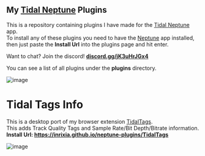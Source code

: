 ## My [Tidal Neptune](https://github.com/uwu/neptune) Plugins

This is a repository containing plugins I have made for the [Tidal Neptune](https://github.com/uwu/neptune) app.  
To install any of these plugins you need to have the [Neptune](https://github.com/uwu/neptune) app installed, then just paste the **Install Url** into the plugins page and hit enter.

Want to chat? Join the discord! **[discord.gg/jK3uHrJGx4](https://discord.gg/jK3uHrJGx4)**

You can see a list of all plugins under the **plugins** directory.

![image](https://github.com/Inrixia/neptune-plugins/assets/6373693/a997156c-a281-46ec-992a-397a742dd146)

# Tidal Tags Info

This is a desktop port of my browser extension [TidalTags](https://github.com/Inrixia/TidalTags).  
This adds Track Quality Tags and Sample Rate/Bit Depth/Bitrate information.  
**Install Url: https://inrixia.github.io/neptune-plugins/TidalTags**

![image](https://github.com/Inrixia/neptune-plugins/assets/6373693/aec4adb2-0edb-4441-8509-9a672c824946)
